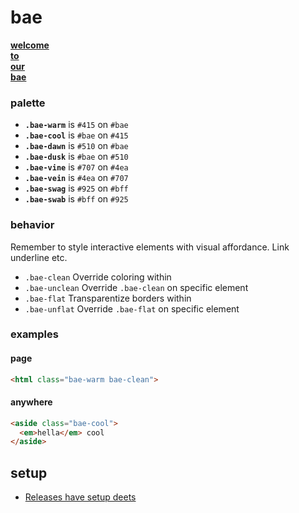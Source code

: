 # bae

[<b>welcome<br>to<br>our<br>bae</b>](https://s9a.github.io/bae/)

### palette

- <b>`.bae-warm`</b> is `#415` on `#bae`
- <b>`.bae-cool`</b> is `#bae` on `#415`
- <b>`.bae-dawn`</b> is `#510` on `#bae`
- <b>`.bae-dusk`</b> is `#bae` on `#510`
- <b>`.bae-vine`</b> is `#707` on `#4ea`
- <b>`.bae-vein`</b> is `#4ea` on `#707`
- <b>`.bae-swag`</b> is `#925` on `#bff`
- <b>`.bae-swab`</b> is `#bff` on `#925`

### behavior

Remember to style interactive elements with visual affordance. Link underline etc.

- `.bae-clean` Override coloring within
- `.bae-unclean` Override `.bae-clean` on specific element
- `.bae-flat` Transparentize borders within
- `.bae-unflat` Override `.bae-flat` on specific element

### examples

#### page

```html
<html class="bae-warm bae-clean">
```

#### anywhere

```html
<aside class="bae-cool">
  <em>hella</em> cool
</aside>
```

## setup

- [Releases have setup deets](../../releases)
